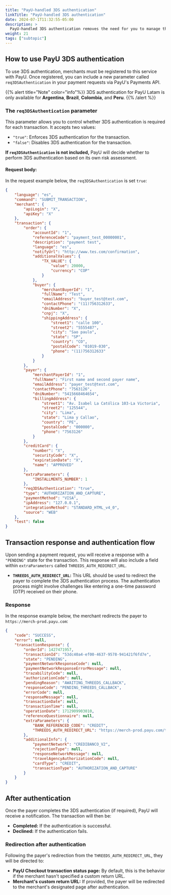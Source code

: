 ```yaml
---
title: "PayU-handled 3DS authentication"
linkTitle: "PayU-handled 3DS authentication"
date: 2024-07-1T11:32:55-05:00
description: >
  PayU-handled 3DS authentication removes the need for you to manage the 3DS integration process. PayU takes care of everything, from communicating with the issuing bank to handling the authentication flow.  
weight: 21
tags: ["subtopic"]
---
```


## How to use PayU 3DS authentication

To use 3DS authentication, merchants must be registered to this service with PayU. Once registered, you can include a new parameter called `req3DSAuthentication` in your payment requests via PayU's Payments API.

{{% alert title="Note" color="info"%}}
3DS authentication for PayU Latam is only available for **Argentina**, **Brazil**, **Colombia**, and **Peru**.
{{% /alert %}}

### The `req3DSAuthentication` parameter

This parameter allows you to control whether 3DS authentication is required for each transaction. It accepts two values:

* `"true"`: Enforces 3DS authentication for the transaction.
* `"false"`: Disables 3DS authentication for the transaction.

**If `req3DSAuthentication` is not included,** PayU will decide whether to perform 3DS authentication based on its own risk assessment.

#### Request body:
In the request example below, the `req3DSAuthentication` is set `true`:

```JSON
{
    "language": "es",
    "command": "SUBMIT_TRANSACTION",
    "merchant": {
        "apiLogin": "X",
        "apiKey": "X"
    },
    "transaction": {
        "order": {
            "accountId": "1",
            "referenceCode": "payment_test_00000001",
            "description": "payment test",
            "language": "es",
            "notifyUrl": "http://www.tes.com/confirmation",
            "additionalValues": {
                "TX_VALUE": {
                    "value": 20000,
                    "currency": "COP"
                }
            },
            "buyer": {
                "merchantBuyerId": "1",
                "fullName": "Test",
                "emailAddress": "buyer_test@test.com",
                "contactPhone": "(11)756312633",
                "dniNumber": "X",
                "cnpj": "X",
                "shippingAddress": {
                    "street1": "calle 100",
                    "street2": "5555487",
                    "city": "Sao paulo",
                    "state": "SP",
                    "country": "CO",
                    "postalCode": "01019-030",
                    "phone": "(11)756312633"
                }
            }
        },
        "payer": {
            "merchantPayerId": "1",
            "fullName": "First name and second payer name",
            "emailAddress": "payer_test@test.com",
            "contactPhone": "7563126",
            "dniNumber": "5415668464654",
            "billingAddress": {
                "street1": "Av. Isabel La Católica 103-La Victoria",
                "street2": "125544",
                "city": "Lima",
                "state": "Lima y Callao",
                "country": "PE",
                "postalCode": "000000",
                "phone": "7563126"
            }
        },
        "creditCard": {
            "number": "X",
            "securityCode": "X",
            "expirationDate": "X",
            "name": "APPROVED"
        },
        "extraParameters": {
            "INSTALLMENTS_NUMBER": 1
        },
        "req3DSAuthentication": "true",
        "type": "AUTHORIZATION_AND_CAPTURE",
        "paymentMethod": "VISA",
        "ipAddress": "127.0.0.1",
        "integrationMethod": "STANDARD_HTML_v4_0",
        "source": "WEB"
    },
    "test": false
}
```

## Transaction response and authentication flow

Upon sending a payment request, you will receive a response with a `"PENDING"` state for the transaction. This response will also include a field within `extraParameters` called `THREEDS_AUTH_REDIRECT_URL`.

* **`THREEDS_AUTH_REDIRECT_URL`:** This URL should be used to redirect the payer to complete the 3DS authentication process. The authentication process might involve challenges like entering a one-time password (OTP) received on their phone.

### Response

In the response example below, the merchant redirects the payer to `https://merch-prod.payu.com`:

```JSON
{
    "code": "SUCCESS",
    "error": null,
    "transactionResponse": {
        "orderId": 1427471957,
        "transactionId": "53dc40a4-ef00-4637-9578-941421f6fd7e",
        "state": "PENDING",
        "paymentNetworkResponseCode": null,
        "paymentNetworkResponseErrorMessage": null,
        "trazabilityCode": null,
        "authorizationCode": null,
        "pendingReason": "AWAITING_THREEDS_CALLBACK",
        "responseCode": "PENDING_THREEDS_CALLBACK",
        "errorCode": null,
        "responseMessage": null,
        "transactionDate": null,
        "transactionTime": null,
        "operationDate": 1712909903010,
        "referenceQuestionnaire": null,
        "extraParameters": {
            "BANK_REFERENCED_CODE": "CREDIT",
            "THREEDS_AUTH_REDIRECT_URL": "https://merch-prod.payu.com/threeds/?authenticationId=6c38fbd4-e643-49e6-be75-1okhfe02a71"
        },
        "additionalInfo": {
            "paymentNetwork": "CREDIBANCO_V2",
            "rejectionType": null,
            "responseNetworkMessage": null,
            "travelAgencyAuthorizationCode": null,
            "cardType": "CREDIT",
            "transactionType": "AUTHORIZATION_AND_CAPTURE"
        }
    }
}
```

## After authentication

Once the payer completes the 3DS authentication (if required), PayU will receive a notification. The transaction will then be:

* **Completed:** If the authentication is successful.
* **Declined:** If the authentication fails.

### Redirection after authentication

Following the payer's redirection from the `THREEDS_AUTH_REDIRECT_URL`, they will be directed to:

* **PayU Checkout transaction status page:** By default, this is the behavior if the merchant hasn't specified a custom return URL.
* **Merchant's custom return URL:** If provided, the payer will be redirected to the merchant's designated page after authentication.

